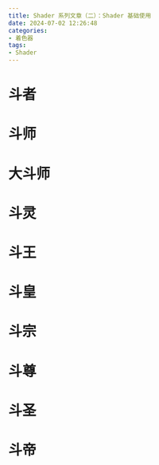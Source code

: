```yaml
---
title: Shader 系列文章（二）：Shader 基础使用
date: 2024-07-02 12:26:48
categories:
- 着色器
tags:
- Shader
---
```


# 斗者
# 斗师
# 大斗师
# 斗灵
# 斗王
# 斗皇
# 斗宗
# 斗尊
# 斗圣
# 斗帝
